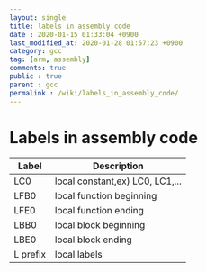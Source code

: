 ```yaml
---
layout: single
title: labels in assembly code
date : 2020-01-15 01:33:04 +0900
last_modified_at: 2020-01-28 01:57:23 +0900
category: gcc
tag: [arm, assembly]
comments: true
public : true
parent : gcc
permalink : /wiki/labels_in_assembly_code/
---
```



# Labels in assembly code

   | Label | Description |
   | ---| ---|
   | LC0   | local constant,ex) LC0, LC1,... |
   | LFB0  | local function beginning |
   | LFE0  | local function ending |
   | LBB0  | local block beginning |
   | LBE0  | local block ending |
   | L prefix| local labels |

